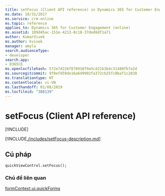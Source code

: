 ```yaml
---
title: setFocus (Client API reference) in Dynamics 365 for Customer Engagement| MicrosoftDocs
ms.date: 10/31/2017
ms.service: crm-online
ms.topic: reference
applies_to: Dynamics 365 for Customer Engagement (online)
ms.assetid: 109d45ac-151e-4213-8c18-37ded8df1a71
author: KumarVivek
ms.author: kvivek
manager: amyla
search.audienceType:
- developer
search.app:
- D365CE
ms.openlocfilehash: 572e7d226f878918f9a5cd21b3b4c31480fb7a2d
ms.sourcegitcommit: 9f0efd59de16a6d9902fa372cb25fc0baf1c2838
ms.translationtype: HT
ms.contentlocale: vi-VN
ms.lasthandoff: 01/08/2019
ms.locfileid: "388139"
---
```

# <a name="setfocus-client-api-reference"></a>setFocus (Client API reference)

[!INCLUDE[](../../../../includes/cc_applies_to_update_9_0_0.md)]

[!INCLUDE[./includes/setFocus-description.md](./includes/setFocus-description.md)]

## <a name="syntax"></a>Cú pháp

`quickViewControl.setFocus();`

### <a name="related-topics"></a>Chủ đề liên quan

[formContext.ui.quickForms](../formContext-ui-quickForms.md)



